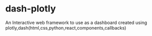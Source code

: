 # dash-plotly
An Interactive web framework to use as a dashboard created using plotly,dash(html,css,python,react,components,callbacks)

